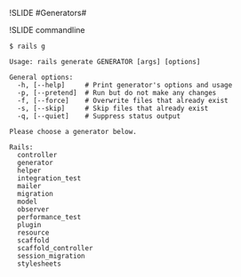 !SLIDE
#Generators#

!SLIDE commandline

    $ rails g
    
    Usage: rails generate GENERATOR [args] [options]
    
    General options:
      -h, [--help]     # Print generator's options and usage
      -p, [--pretend]  # Run but do not make any changes
      -f, [--force]    # Overwrite files that already exist
      -s, [--skip]     # Skip files that already exist
      -q, [--quiet]    # Suppress status output
    
    Please choose a generator below.
    
    Rails:
      controller
      generator
      helper
      integration_test
      mailer
      migration
      model
      observer
      performance_test
      plugin
      resource
      scaffold
      scaffold_controller
      session_migration
      stylesheets
